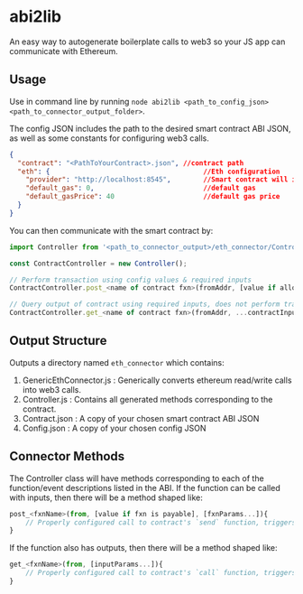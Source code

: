# abi2lib
An easy way to autogenerate boilerplate calls to web3 so your JS app can communicate with Ethereum.  

## Usage
Use in command line by running `node abi2lib <path_to_config_json> <path_to_connector_output_folder>`.  

The config JSON includes the path to the desired smart contract ABI JSON, as well as some constants for configuring web3 calls.  

```json
{
  "contract": "<PathToYourContract>.json", //contract path
  "eth": {                                      //Eth configuration
    "provider": "http://localhost:8545",        //Smart contract will interact with the provider via web3
    "default_gas": 0,                           //default gas
    "default_gasPrice": 40                      //default gas price
  }
}
```

You can then communicate with the smart contract by:

```javascript
import Controller from '<path_to_connector_output>/eth_connector/Controller.js';

const ContractController = new Controller();

// Perform transaction using config values & required inputs
ContractController.post_<name of contract fxn>(fromAddr, [value if allowed], ...contractInputs)

// Query output of contract using required inputs, does not perform transaction
ContractController.get_<name of contract fxn>(fromAddr, ...contractInputs)
```

## Output Structure

Outputs a directory named `eth_connector` which contains:

1. GenericEthConnector.js : Generically converts ethereum read/write calls into web3 calls.
2. Controller.js : Contains all generated methods corresponding to the contract.
3. Contract.json : A copy of your chosen smart contract ABI JSON
4. Config.json : A copy of your chosen config JSON

## Connector Methods

The Controller class will have methods corresponding to each of the function/event descriptions listed in the ABI.  If the function can be called with inputs, then there will be a method shaped like:

```javascript
post_<fxnName>(from, [value if fxn is payable], [fxnParams...]){
	// Properly configured call to contract's `send` function, triggers transaction
}
```

If the function also has outputs, then there will be a method shaped like:

```javascript
get_<fxnName>(from, [inputParams...]){
	// Properly configured call to contract's `call` function, triggers no transaction
}
```